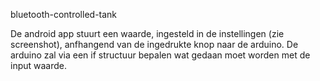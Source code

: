 bluetooth-controlled-tank

De android app stuurt een waarde, ingesteld in de instellingen (zie screenshot), anfhangend van de ingedrukte knop naar de arduino.
De arduino zal via een if structuur bepalen wat gedaan moet worden met de input waarde.
